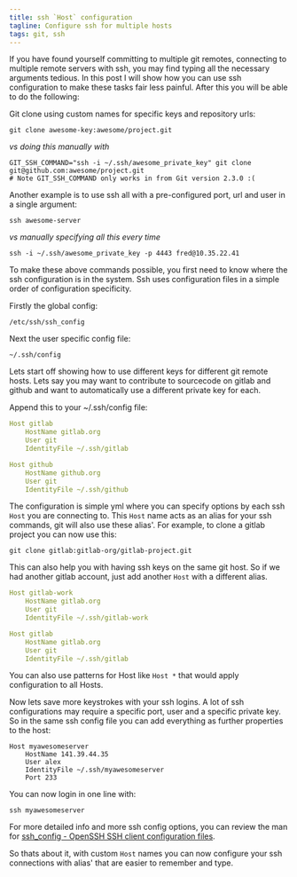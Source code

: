 ```yaml
---
title: ssh `Host` configuration
tagline: Configure ssh for multiple hosts
tags: git, ssh
---
```


If you have found yourself committing to multiple git remotes, connecting to multiple remote servers with ssh, you may find typing all the necessary arguments tedious. In this post I will show how you can use ssh configuration to make these tasks fair less painful. After this you will be able to do the following:

Git clone using custom names for specific keys and repository urls:

```shell
git clone awesome-key:awesome/project.git
```

*vs doing this manually with*

```shell
GIT_SSH_COMMAND="ssh -i ~/.ssh/awesome_private_key" git clone git@github.com:awesome/project.git
# Note GIT_SSH_COMMAND only works in from Git version 2.3.0 :(
```

Another example is to use ssh all with a pre-configured port, url and user in a single argument:

```shell
ssh awesome-server
```

*vs manually specifying all this every time*

```shell
ssh -i ~/.ssh/awesome_private_key -p 4443 fred@10.35.22.41
```

To make these above commands possible, you first need to know where the ssh configuration is in the system. Ssh uses configuration files in a simple order of configuration specificity.

Firstly the global config:

```shell
/etc/ssh/ssh_config
```

Next the user specific config file:

```shell
~/.ssh/config
```

Lets start off showing how to use different keys for different git remote hosts. Lets say you may want to contribute to sourcecode on gitlab and github and want to automatically use a different private key for each.

Append this to your ~/.ssh/config file:

```yml
Host gitlab
    HostName gitlab.org
    User git
    IdentityFile ~/.ssh/gitlab

Host github
    HostName github.org
    User git
    IdentityFile ~/.ssh/github
```

The configuration is simple yml where you can specify options by each ssh `Host` you are connecting to. This `Host` name acts as an alias for your ssh commands, git will also use these alias'. For example, to clone a gitlab project you can now use this:

```shell
git clone gitlab:gitlab-org/gitlab-project.git
```

This can also help you with having ssh keys on the same git host. So if we had another gitlab account, just add another `Host` with a different alias.

```yml
Host gitlab-work
    HostName gitlab.org
    User git
    IdentityFile ~/.ssh/gitlab-work

Host gitlab
    HostName gitlab.org
    User git
    IdentityFile ~/.ssh/gitlab
```

You can also use patterns for Host like `Host *` that would apply configuration to all Hosts.

Now lets save more keystrokes with your ssh logins. A lot of ssh configurations may require a specific port, user and a specific private key. So in the same ssh config file you can add everything as further properties to the host:

```shell
Host myawesomeserver
    HostName 141.39.44.35
    User alex
    IdentityFile ~/.ssh/myawesomeserver
    Port 233
```

You can now login in one line with:

```shell
ssh myawesomeserver
```

For more detailed info and more ssh config options, you can review the man for [ssh_config - OpenSSH SSH client configuration files](http://linux.die.net/man/5/ssh_config).

So thats about it, with custom `Host` names you can now configure your ssh connections with alias' that are easier to remember and type.